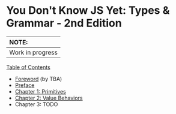 # You Don't Know JS Yet: Types & Grammar - 2nd Edition

| NOTE: |
| :--- |
| Work in progress |

[Table of Contents](toc.md)

* [Foreword](foreword.md) (by TBA)
* [Preface](../preface.md)
* [Chapter 1: Primitives](ch1.md)
* [Chapter 2: Value Behaviors](ch2.md)
* Chapter 3: TODO
